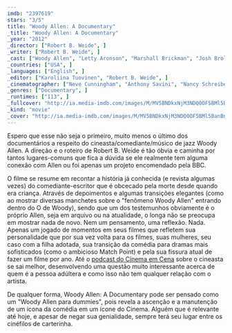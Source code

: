 ```yaml
---
imdb: "2397619"
stars: "3/5"
title: "Woody Allen: A Documentary"
_title: "Woody Allen: A Documentary"
_year: "2012"
_director: ["Robert B. Weide", ]
_writer: ["Robert B. Weide", ]
_cast: ["Woody Allen", "Letty Aronson", "Marshall Brickman", "Josh Brolin", "Dick Cavett", "Penélope Cruz", "John Cusack", "Larry David", "F.X. Feeney", ]
_countries: ["USA", ]
_languages: ["English", ]
_editor: ["Karoliina Tuovinen", "Robert B. Weide", ]
_cinematographer: ["Neve Cunningham", "Anthony Savini", "Nancy Schreiber", "Bill Sheehy", "Buddy Squires", ]
_genres: ["Documentary", ]
_runtimes: ["113", ]
_fullcover: "http://ia.media-imdb.com/images/M/MV5BNDkxNjM3NDQ0OF5BMl5BanBnXkFtZTcwNzkyMjM5OA@@.jpg"
_kind: "movie"
_cover: "http://ia.media-imdb.com/images/M/MV5BNDkxNjM3NDQ0OF5BMl5BanBnXkFtZTcwNzkyMjM5OA@@._V1._SX100_SY100_.jpg"
---
```


Espero que esse não seja o primeiro, muito menos o último dos documentários a respeito do cineasta/comediante/músico de jazz Woody Allen. A direção e o roteiro de Robert B. Weide é tão óbvia e caminha por tantos lugares-comuns que fica a dúvida se ele realmente tem alguma conexão com Allen ou foi apenas um projeto encomendado pela BBC.

O filme se resume em recontar a história já conhecida (e revista algumas vezes) do comediante-escritor que é obcecado pela morte desde quando era criança. Através de depoimentos e algumas transições elegantes (como ao mostrar diversas manchetes sobre o "fenômeno Woody Allen" entrando dentro do O de Woody), sendo que um dos testemunhos obviamente é o próprio Allen, seja em arquivo ou na atualidade, o longa não se preocupa em mostrar nada de novo. Nem um pensamento, uma reflexão. Nada. Apenas um jogado de momentos em seus filmes que refletem sua personalidade que por sua vez volta para os filmes, suas mulheres, seu caso com a filha adotada, sua transição da comédia para dramas mais sofisticados (como o ambicioso Match Point) e pela sua fissura atual de fazer um filme por ano. Até o [podcast do Cinema em Cena](http://www.cinemaemcena.com.br/plus/modulos/noticias/ler.php?cdnoticia=51758&cdcategoria=31) sobre o cineasta se sai melhor, desenvolvendo uma questão muito interessante acerca de quem é a pessoa adúltera e como isso não tem qualquer relação com o artista.

De qualquer forma, Woody Allen: A Documentary pode ser pensado como um "Woody Allen para dummies", pois revela a ascenção e a manutenção de um ícona da comédia em um ícone do Cinema. Alguém que é relevante até hoje, e apesar de negar sua genialidade, sempre terá seu lugar entre os cinéfilos de carterinha.
